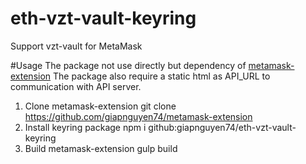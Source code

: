 # eth-vzt-vault-keyring
Support vzt-vault  for MetaMask

#Usage
The package not use directly but dependency of [metamask-extension](https://github.com/giapnguyen74/metamask-extension)
The package also require a static html as API_URL to communication with API server.

1. Clone metamask-extension
git clone https://github.com/giapnguyen74/metamask-extension
2. Install keyring package
npm i github:giapnguyen74/eth-vzt-vault-keyring
3. Build metamask-extension
gulp build

